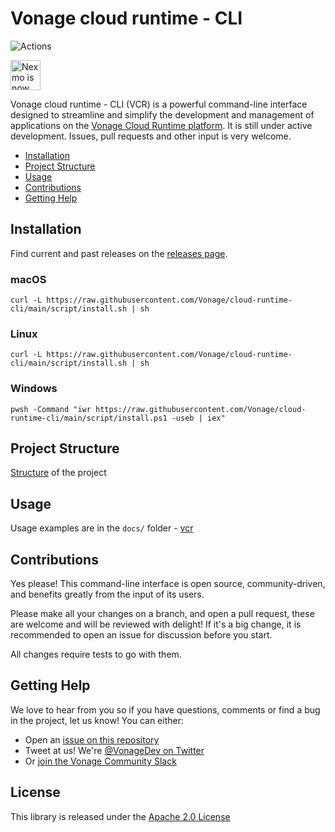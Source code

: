 # Vonage cloud runtime - CLI

![Actions](https://github.com/Vonage/vonage-cloud-runtime-cli/workflows/Release%20CLI/badge.svg)

<img src="https://developer.nexmo.com/assets/images/Vonage_Nexmo.svg" height="48px" alt="Nexmo is now known as Vonage" />

Vonage cloud runtime - CLI (VCR) is a powerful command-line interface designed to streamline
and simplify the development and management of applications on
the [Vonage Cloud Runtime platform](https://developer.vonage.com/en/cloud-runtime). It is still under active development. Issues, pull requests and other input is very welcome.

* [Installation](#installation)
* [Project Structure](#project-structure)
* [Usage](#usage)
* [Contributions](#contributions)
* [Getting Help](#getting-help)

## Installation

Find current and past releases on the [releases page](https://github.com/Vonage/vonage-cloud-runtime-cli/releases).

### macOS

```
curl -L https://raw.githubusercontent.com/Vonage/cloud-runtime-cli/main/script/install.sh | sh
```

### Linux
```
curl -L https://raw.githubusercontent.com/Vonage/cloud-runtime-cli/main/script/install.sh | sh
```

### Windows
```
pwsh -Command "iwr https://raw.githubusercontent.com/Vonage/cloud-runtime-cli/main/script/install.ps1 -useb | iex"
```


## Project Structure

[Structure](PLAN.md) of the project

## Usage

Usage examples are in the `docs/` folder - [vcr](docs/vcr.md)

## Contributions

Yes please! This command-line interface is open source, community-driven, and benefits greatly from the input of its users.

Please make all your changes on a branch, and open a pull request, these are welcome and will be reviewed with delight! If it's a big change, it is recommended to open an issue for discussion before you start.

All changes require tests to go with them.

## Getting Help

We love to hear from you so if you have questions, comments or find a bug in the project, let us know! You can either:

* Open an [issue on this repository](https://github.com/Vonage/vonage-cloud-runtime-cli/issues)
* Tweet at us! We're [@VonageDev on Twitter](https://twitter.com/VonageDev)
* Or [join the Vonage Community Slack](https://developer.nexmo.com/community/slack)

## License

This library is released under the [Apache 2.0 License][license]

[license]: LICENSE